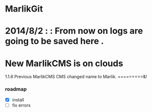 MarlikGit
=========


2014/8/2 :  : From now on logs are going to be saved here .
==========================
New MarlikCMS is on clouds
=========
1.1.6 Previous MarlikCMS CMS changed name to Marlik.
=========&!

### roadmap

- [X] install
- [ ] fix errors